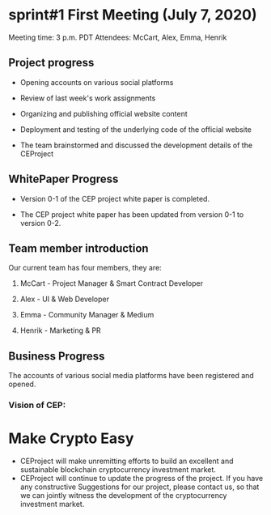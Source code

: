 # sprint#1 First Meeting (July 7, 2020)

Meeting time: 3 p.m. PDT
Attendees: McCart, Alex, Emma, Henrik



##  Project progress

- Opening accounts on various social platforms

- Review of last week's work assignments                     

- Organizing and publishing official website content

- Deployment and testing of the underlying code of the official website

- The team brainstormed and discussed the development details of the CEProject

  


##  WhitePaper Progress

- Version 0-1 of the CEP project white paper is completed.

- The CEP project white paper has been updated from version 0-1 to version 0-2.

  


##  Team member introduction

Our current team has four members, they are:

1. McCart - Project Manager & Smart Contract Developer

2. Alex - UI & Web Developer

3. Emma - Community Manager & Medium 

4. Henrik - Marketing & PR

   


##  Business Progress

The accounts of various social media platforms have been registered and opened.





### Vision of CEP:

# Make Crypto Easy

- CEProject will make unremitting efforts to build an excellent and sustainable blockchain cryptocurrency investment market.
- CEProject will continue to update the progress of the project. If you have any constructive Suggestions for our project, please contact us, so that we can jointly witness the development of the cryptocurrency investment market.



 